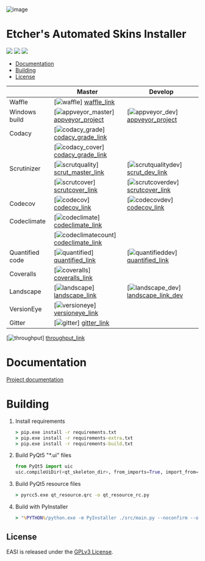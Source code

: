 ![image][easi]

# Etcher's Automated Skins Installer

![][project_status] [![][gpl]][gpl_link] ![][pun]

  - [Documentation](#documentation)
  - [Building](#building)
  - [License](#license)

|                  | Master                                      | Develop                                   |
| ---------------- | ------------------------------------------- | ----------------------------------------- |
| Waffle           | [![waffle]]             [waffle_link]       |                                           |
| Windows build    | [![appveyor_master]]    [appveyor_project]  | [![appveyor_dev]]    [appveyor_project]   |
| Codacy           | [![codacy_grade]]       [codacy_grade_link] |                                           |
|                  | [![codacy_cover]]       [codacy_grade_link] |                                           |
| Scrutinizer      | [![scrutquality]]       [scrut_master_link] | [![scrutqualitydev]] [scrut_dev_link]     |
|                  | [![scrutcover]]         [scrutcover_link]   | [![scrutcoverdev]]   [scrutcover_link]    |
| Codecov          | [![codecov]]            [codecov_link]      | [![codecovdev]]      [codecov_link]       |
| Codeclimate      | [![codeclimate]]        [codeclimate_link]  |                                           |
|                  | [![codeclimatecount]]   [codeclimate_link]  |                                           |
| Quantified code  | [![quantified]]         [quantified_link]   | [![quantifieddev]]   [quantified_link]    |
| Coveralls        | [![coveralls]]          [coveralls_link]    |                                           |
| Landscape        | [![landscape]]          [landscape_link]    | [![landscape_dev]]   [landscape_link_dev] |
| VersionEye       | [![versioneye]]         [versioneye_link]   |                                           |
| Gitter           | [![gitter]]             [gitter_link]       |                                           |

[![throughput]] [throughput_link]

[throughput]: https://graphs.waffle.io/132nd-etcher/EASI/throughput.svg
[throughput_link]: https://waffle.io/132nd-etcher/EASI/metrics/throughput

Documentation
=============

[Project documentation](https://132nd-etcher.github.io/EASI/)

Building
========

1. Install requirements

    ```cmd
    > pip.exe install -r requirements.txt
    > pip.exe install -r requirements-extra.txt
    > pip.exe install -r requirements-build.txt
    ```

1. Build PyQt5 "\*.ui" files

    ```python
    from PyQt5 import uic
    uic.compileUiDir(<qt_skeleton_dir>, from_imports=True, import_from='src.ui.resources')
    ```

1. Build PyQt5 resource files

    ```cmd
    > pyrcc5.exe qt_resource.qrc -o qt_resource_rc.py
    ```

1. Build with PyInstaller

    ```cmd
    > "%PYTHON%/python.exe -m PyInstaller ./src/main.py --noconfirm --onefile --clean --icon src/ui/resources/app.ico --workpath ./build/build --paths %PYTHON%/Lib/site-packages/PyQt5/Qt/bin --name EASI --distpath ./build/dist_windowed --windowed --key %COMPILEKEY%"
    ```
    
## License

EASI is released under the [GPLv3 License][gpl].

[waffle]: https://badge.waffle.io/132nd-etcher/EASI.svg?label=ready&title=Ready&style=flat
[waffle_link]: https://waffle.io/132nd-etcher/EASI
[appveyor_master]: https://ci.appveyor.com/api/projects/status/ej728cibs8q13qw2/branch/master?svg=true&style=flat&passingText=master%20-%20OK&failingText=master%20-%20FAIL&pendingText=master%20-%20Pending...
[appveyor_dev]: https://ci.appveyor.com/api/projects/status/ej728cibs8q13qw2/branch/develop?svg=true&style=flat&passingText=develop%20-%20OK&failingText=develop%20-%20FAIL&pendingText=develop%20-%20Pending...
[appveyor_project]: https://ci.appveyor.com/project/132nd-etcher/easi
[codacy_grade]: https://api.codacy.com/project/badge/Grade/3a1f938dbe5545ad9cfa29b8df61e6ac
[codacy_cover]: https://api.codacy.com/project/badge/Coverage/3a1f938dbe5545ad9cfa29b8df61e6ac
[codacy_grade_link]: https://www.codacy.com/app/132nd-etcher/EASI/dashboard
[scrutquality]: https://scrutinizer-ci.com/g/132nd-etcher/EASI/badges/quality-score.png?b=master
[scrutqualitydev]: https://scrutinizer-ci.com/g/132nd-etcher/EASI/badges/quality-score.png?b=develop
[scrut_master_link]: https://scrutinizer-ci.com/g/132nd-etcher/EASI/?branch=master
[scrut_dev_link]: https://scrutinizer-ci.com/g/132nd-etcher/EASI/?branch=develop
[scrutcover]: https://scrutinizer-ci.com/g/132nd-etcher/EASI/badges/coverage.png?b=master
[scrutcover_link]: https://scrutinizer-ci.com/g/132nd-etcher/EASI/?branch=master
[scrutcoverdev]: https://scrutinizer-ci.com/g/132nd-etcher/EASI/badges/coverage.png?b=develop
[scrutcoverdev_link]: https://scrutinizer-ci.com/g/132nd-etcher/EASI/?branch=develop
[codecov]: https://codecov.io/gh/132nd-etcher/EASI/branch/master/graph/badge.svg
[codecovdev]: https://codecov.io/gh/132nd-etcher/EASI/branch/develop/graph/badge.svg
[codecov_link]: https://codecov.io/gh/132nd-etcher/EASI
[codeclimate]: https://codeclimate.com/github/132nd-etcher/EASI/badges/gpa.svg?style=flat
[codeclimate_link]: https://codeclimate.com/github/132nd-etcher/EASI
[codeclimatecount]: https://codeclimate.com/github/132nd-etcher/EASI/badges/issue_count.svg?style=flat
[quantified]: https://www.quantifiedcode.com/api/v1/project/c20bff6d0c384ec890e23c8d020ae34a/snapshot/origin:master:HEAD/badge.svg
[quantifieddev]: https://www.quantifiedcode.com/api/v1/project/c20bff6d0c384ec890e23c8d020ae34a/snapshot/origin:develop:HEAD/badge.svg
[quantified_link]: https://www.quantifiedcode.com/app/project/c20bff6d0c384ec890e23c8d020ae34a
[coveralls]: https://coveralls.io/repos/github/132nd-etcher/EASI/badge.svg?branch=HEAD&style=flat
[coveralls_link]: https://coveralls.io/github/132nd-etcher/EASI?branch=HEAD
[landscape]:https://landscape.io/github/132nd-etcher/EASI/master/landscape.svg?style=flat
[landscape_link]: https://landscape.io/github/132nd-etcher/EASI/master
[landscape_dev]:https://landscape.io/github/132nd-etcher/EASI/develop/landscape.svg?style=flat
[landscape_link_dev]: https://landscape.io/github/132nd-etcher/EASI/develop
[versioneye]: https://www.versioneye.com/user/projects/57ff67d90676c900486e4f8d/badge.svg?style=flat
[versioneye_link]: https://www.versioneye.com/user/projects/57ff67d90676c900486e4f8d
[gitter]: https://badges.gitter.im/easi_/Lobby.svg
[gitter_link]: https://gitter.im/easi_/Lobby
[gpl]: https://img.shields.io/badge/License-GPL-blue.svg
[gpl_link]: https://www.gnu.org/licenses/quick-guide-gplv3.en.html
[easi]: https://i.imgsafe.org/00192c67ea.png
[project_status]: http://www.repostatus.org/badges/latest/wip.svg
[pun]: https://img.shields.io/badge/Author%20skill-Script%20kiddie-red.svg?style=flat